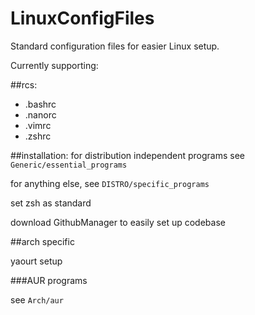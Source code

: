 # LinuxConfigFiles

Standard configuration files for easier Linux setup.

Currently supporting:

##rcs:
- .bashrc
- .nanorc
- .vimrc
- .zshrc

##installation:
for distribution independent programs see `Generic/essential_programs`

for anything else, see `DISTRO/specific_programs`

set zsh as standard

download GithubManager to easily set up codebase

##arch specific

yaourt setup

###AUR programs

see `Arch/aur`
